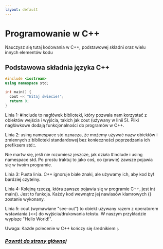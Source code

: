 ```yaml
---
layout: default
---
```


# Programowanie w C++
Nauczysz się tutaj kodowania w C++, podstawowej składni oraz wielu innych elementów kodu 
## Podstawowa składnia języka C++

```cpp
#include <iostream>
using namespace std;

int main() {
  cout << "Witaj świecie!";
  return 0;
}
```
Linia 1: #include <iostream> to nagłówek biblioteki, który pozwala nam korzystać z obiektów wejścia i wyjścia, takich jak cout (używany w linii 5). Pliki nagłówkowe dodają funkcjonalności do programów w C++.

Linia 2: using namespace std oznacza, że możemy używać nazw obiektów i zmiennych z biblioteki standardowej bez konieczności poprzedzania ich prefiksem std::.

Nie martw się, jeśli nie rozumiesz jeszcze, jak działa #include <iostream> i using namespace std. Po prostu traktuj to jako coś, co (prawie) zawsze pojawia się w twoim programie.

Linia 3: Pusta linia. C++ ignoruje białe znaki, ale używamy ich, aby kod był bardziej czytelny.

Linia 4: Kolejną rzeczą, która zawsze pojawia się w programie C++, jest int main(). Jest to funkcja. Każdy kod wewnątrz jej nawiasów klamrowych {} zostanie wykonany.

Linia 5: cout (wymawiane "see-out") to obiekt używany razem z operatorem wstawiania (<<) do wyjścia/drukowania tekstu. W naszym przykładzie wypisze "Hello World!".

Uwaga: Każde polecenie w C++ kończy się średnikiem ;.
### _[Powrót do strony głównej](./index.html)_